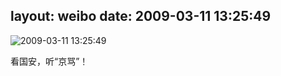 layout: weibo
date: 2009-03-11 13:25:49
---
<meta name="referrer" content="no-referrer" />

<img src="/images/renren.ico" style="float: left;"/>2009-03-11 13:25:49

看国安，听“京骂”！

